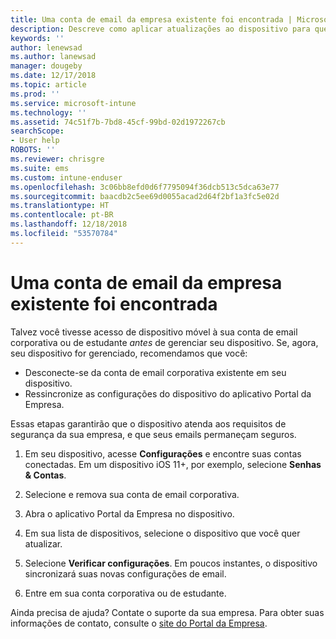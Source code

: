 ```yaml
---
title: Uma conta de email da empresa existente foi encontrada | Microsoft Docs
description: Descreve como aplicar atualizações ao dispositivo para que você possa acessar seu email de trabalho ou de estudante novamente.
keywords: ''
author: lenewsad
ms.author: lanewsad
manager: dougeby
ms.date: 12/17/2018
ms.topic: article
ms.prod: ''
ms.service: microsoft-intune
ms.technology: ''
ms.assetid: 74c51f7b-7bd8-45cf-99bd-02d1972267cb
searchScope:
- User help
ROBOTS: ''
ms.reviewer: chrisgre
ms.suite: ems
ms.custom: intune-enduser
ms.openlocfilehash: 3c06bb8efd0d6f7795094f36dcb513c5dca63e77
ms.sourcegitcommit: baacdb2c5ee69d0055acad2d64f2bf1a3fc5e02d
ms.translationtype: HT
ms.contentlocale: pt-BR
ms.lasthandoff: 12/18/2018
ms.locfileid: "53570784"
---
```

# <a name="an-existing-company-email-account-was-found"></a>Uma conta de email da empresa existente foi encontrada

Talvez você tivesse acesso de dispositivo móvel à sua conta de email corporativa ou de estudante *antes* de gerenciar seu dispositivo. Se, agora, seu dispositivo for gerenciado, recomendamos que você:

* Desconecte-se da conta de email corporativa existente em seu dispositivo.
* Ressincronize as configurações do dispositivo do aplicativo Portal da Empresa.  

Essas etapas garantirão que o dispositivo atenda aos requisitos de segurança da sua empresa, e que seus emails permaneçam seguros.

1.  Em seu dispositivo, acesse **Configurações** e encontre suas contas conectadas. Em um dispositivo iOS 11+, por exemplo, selecione **Senhas & Contas**.
 
2. Selecione e remova sua conta de email corporativa.

3. Abra o aplicativo Portal da Empresa no dispositivo.  

4. Em sua lista de dispositivos, selecione o dispositivo que você quer atualizar.

5. Selecione **Verificar configurações**. Em poucos instantes, o dispositivo sincronizará suas novas configurações de email.

6. Entre em sua conta corporativa ou de estudante.

Ainda precisa de ajuda? Contate o suporte da sua empresa. Para obter suas informações de contato, consulte o [site do Portal da Empresa](https://go.microsoft.com/fwlink/?linkid=2010980).
